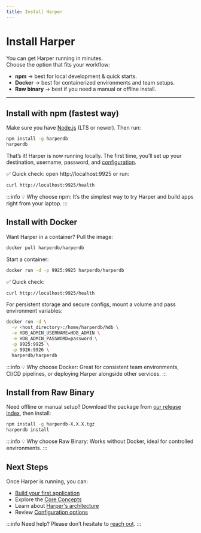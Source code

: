 ```yaml
---
title: Install Harper
---
```


# Install Harper

You can get Harper running in minutes.  
Choose the option that fits your workflow:

- **npm** → best for local development & quick starts.
- **Docker** → best for containerized environments and team setups.
- **Raw binary** → best if you need a manual or offline install.

---

## Install with npm (fastest way)

Make sure you have [Node.js](https://nodejs.org/) (LTS or newer). Then run:

```bash
npm install -g harperdb
harperdb
```

That’s it! Harper is now running locally.
The first time, you’ll set up your destination, username, password, and [configuration](../deployments/configuration.md).

✅ Quick check: open http://localhost:9925 or run:

```bash
curl http://localhost:9925/health
```

:::info
💡 Why choose npm: It’s the simplest way to try Harper and build apps right from your laptop.
:::

## Install with Docker

Want Harper in a container? Pull the image:

```bash
docker pull harperdb/harperdb
```

Start a container:

```bash
docker run -d -p 9925:9925 harperdb/harperdb
```

✅ Quick check:

```bash
curl http://localhost:9925/health
```

For persistent storage and secure configs, mount a volume and pass environment variables:

```bash
docker run -d \
  -v <host_directory>:/home/harperdb/hdb \
  -e HDB_ADMIN_USERNAME=HDB_ADMIN \
  -e HDB_ADMIN_PASSWORD=password \
  -p 9925:9925 \
  -p 9926:9926 \
  harperdb/harperdb
```

:::info
💡 Why choose Docker: Great for consistent team environments, CI/CD pipelines, or deploying Harper alongside other services.
:::

## Install from Raw Binary

Need offline or manual setup? Download the package from [our release index](https://products-harperdb-io.s3.us-east-2.amazonaws.com/index.html), then install:

```bash
npm install -g harperdb-X.X.X.tgz
harperdb install
```

:::info
💡 Why choose Raw Binary: Works without Docker, ideal for controlled environments.
:::

## Next Steps

Once Harper is running, you can:

- [Build your first application](../getting-started/quickstart.md)
- Explore the [Core Concepts](../foundations/core-concepts.md)
- Learn about [Harper's architecture](../foundations/harper-architecture.md)
- Review [Configuration options](../deployments/configuration.md)

:::info
Need help? Please don’t hesitate to [reach out](https://www.harpersystems.dev/contact).
:::
